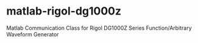 # matlab-rigol-dg1000z
Matlab Communication Class for Rigol DG1000Z Series Function/Arbitrary Waveform Generator
